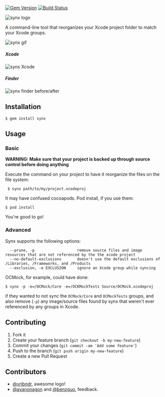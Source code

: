[![Gem Version](https://badge.fury.io/rb/synx.svg)](http://badge.fury.io/rb/synx)
 [![Build Status](https://travis-ci.org/venmo/synx.svg?branch=master)](https://travis-ci.org/venmo/synx)

![synx logo](https://raw.githubusercontent.com/venmo/synx/marklarr/dev/docs/images/synx-logo.png?token=760261__eyJzY29wZSI6IlJhd0Jsb2I6dmVubW8vc3lueC9tYXJrbGFyci9kZXYvZG9jcy9pbWFnZXMvc3lueC1sb2dvLnBuZyIsImV4cGlyZXMiOjE0MDE5MzExNDF9--6c8a22318eaafed2185cb16d39189dcadb75c742)

A command-line tool that reorganizes your Xcode project folder to match your Xcode groups.

![synx gif](https://raw.githubusercontent.com/venmo/synx/marklarr/dev/docs/images/synx.gif?token=760261__eyJzY29wZSI6IlJhd0Jsb2I6dmVubW8vc3lueC9tYXJrbGFyci9kZXYvZG9jcy9pbWFnZXMvc3lueC5naWYiLCJleHBpcmVzIjoxNDAxODU2NzAyfQ%3D%3D--fc7d8546f3d4860df9024b1ee82ea13b86a2da88)

##### Xcode

![synx Xcode](https://raw.githubusercontent.com/venmo/synx/marklarr/dev/docs/images/synx-Xcode.jpg?token=760261__eyJzY29wZSI6IlJhd0Jsb2I6dmVubW8vc3lueC9tYXJrbGFyci9kZXYvZG9jcy9pbWFnZXMvc3lueC1YY29kZS5qcGciLCJleHBpcmVzIjoxNDAxOTMxMDY5fQ%3D%3D--969e312f6ee33430855c495f25d9f5ff78fa9e96)

##### Finder

![synx finder before/after](https://raw.githubusercontent.com/venmo/synx/marklarr/dev/docs/images/synx-finder-before-after.png?token=760261__eyJzY29wZSI6IlJhd0Jsb2I6dmVubW8vc3lueC9tYXJrbGFyci9kZXYvZG9jcy9pbWFnZXMvc3lueC1maW5kZXItYmVmb3JlLWFmdGVyLnBuZyIsImV4cGlyZXMiOjE0MDE5MzEwOTd9--8cff7616e4af2f6f2eed624623092745184c0235)

## Installation

    $ gem install synx

## Usage

### Basic

**WARNING: Make sure that your project is backed up through source control before doing anything**

Execute the command on your project to have it reorganize the files on the file system:

     $ synx path/to/my/project.xcodeproj
     
It may have confused cocoapods. Pod install, if you use them:

    $ pod install
    
You're good to go!

### Advanced

Synx supports the following options:

```
  --prune, -p                   remove source files and image resources that are not referenced by the the xcode project
  --no-default-exclusions       doesn't use the default exclusions of /Libraries, /Frameworks, and /Products
  --exclusion, -e EXCLUSION     ignore an Xcode group while syncing
```

OCMock, for example, could have done:

    $ synx -p -e=/OCMock/Core -e=/OCKMockTests Source/OCMock.xcodeproj

if they wanted to not sync the `OCMock/Core` and `OCMockTests` groups, and also remove (`-p`) any image/source files found by synx that weren't ever referenced by any groups in Xcode.

## Contributing

1. Fork it
2. Create your feature branch (`git checkout -b my-new-feature`)
3. Commit your changes (`git commit -am 'Add some feature'`)
4. Push to the branch (`git push origin my-new-feature`)
5. Create a new Pull Request

## Contributors

* [@vrjbndr](https://github.com/vrjbndr), awesome logo!
* [@ayanonagon](https://github.com/ayanonagon) and [@benzguo](https://github.com/benzguo), feedback.
